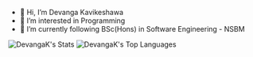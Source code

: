 - 👋 Hi, I’m Devanga Kavikeshawa
- 👀 I’m interested in Programming
- 🌱 I’m currently following BSc(Hons) in Software Engineering - NSBM

<!---
DevangaK/DevangaK is a ✨ special ✨ repository because its `README.md` (this file) appears on your GitHub profile.
You can click the Preview link to take a look at your changes.
--->

![DevangaK's Stats](https://github-readme-stats.vercel.app/api?username=DevangaK&theme=nightowl&show_icons=true&hide_border=true&count_private=true&)
![DevangaK's Top Languages](https://github-readme-stats.vercel.app/api/top-langs/?username=DevangaK&theme=nightowl&show_icons=true&hide_border=true&layout=compact)
